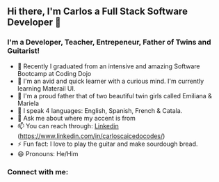 ## Hi there, I'm Carlos a Full Stack Software Developer 👋

### I'm a Developer, Teacher, Entrepeneur, Father of Twins and Guitarist!

<!--
**carloscaicedoc/carloscaicedoc** is a ✨ _special_ ✨ repository because its `README.md` (this file) appears on your GitHub profile.
Here are some ideas to get you started: -->

- 🔭 Recently I graduated from an intensive and amazing Software Bootcamp at Coding Dojo
- 🌱 I'm an avid and quick learner with a curious mind. I'm currently learning Materail UI. 
- 👯 I'm a proud father that of two beautiful twin girls called Emiliana & Mariela
- 🥅 I speak 4 languages: English, Spanish, French & Catala. 
- 💬 Ask me about where my accent is from
- 📫 You can reach through: [Linkedin] (https://www.linkedin.com/in/carloscaicedocodes/) 
- ⚡ Fun fact: I love to play the guitar and make sourdough bread. 
- 😄 Pronouns: He/Him

### Connect with me:

<!-- &nbsp;&nbsp;
[![website](./img/linkedin-light.svg)](https://linkedin.com/in/carloscaicedocodes#gh-light-mode-only)
[![website](./img/linkedin-dark.svg)](https://linkedin.com/in/carloscaicedocodes#gh-dark-mode-only)
&nbsp;&nbsp; -->

[linkedin]: https://www.linkedin.com/in/carloscaicedocodes

